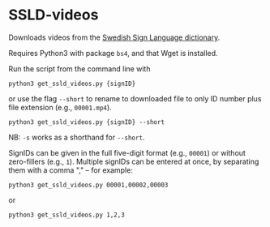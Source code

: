 # SSLD-videos
Downloads videos from the [Swedish Sign Language dictionary](http://teckensprakslexikon.su.se).

Requires Python3 with package `bs4`, and that Wget is installed.

Run the script from the command line with
```
python3 get_ssld_videos.py {signID}
```
or use the flag `--short` to rename to downloaded file to only ID number plus file extension (e.g., `00001.mp4`).
```
python3 get_ssld_videos.py {signID} --short
```
NB: `-s` works as a shorthand for `--short`.

SignIDs can be given in the full five-digit format (e.g., `00001`) or without zero-fillers (e.g., `1`).
Multiple signIDs can be entered at once, by separating them with a comma "," – for example:
```
python3 get_ssld_videos.py 00001,00002,00003
```
or
```
python3 get_ssld_videos.py 1,2,3
```
